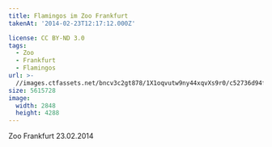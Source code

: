 ```yaml
---
title: Flamingos im Zoo Frankfurt
takenAt: '2014-02-23T12:17:12.000Z'

license: CC BY-ND 3.0
tags:
  - Zoo
  - Frankfurt
  - Flamingos
url: >-
  //images.ctfassets.net/bncv3c2gt878/1X1oqvutw9ny44xqvXs9r0/c52736d94ff43a9f000f7462cb7fcb24/flamingos-im-zoo-frankfurt_12729736423_o
size: 5615728
image:
  width: 2848
  height: 4288
---
```


Zoo Frankfurt 23.02.2014
